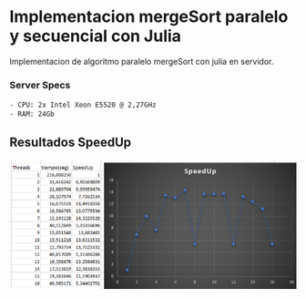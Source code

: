 # Implementacion mergeSort paralelo y secuencial con Julia

Implementacion de algoritmo paralelo mergeSort con julia en servidor.

### Server Specs
	- CPU: 2x Intel Xeon E5520 @ 2,27GHz
	- RAM: 24Gb


## Resultados SpeedUp
![speedup](/speedup.png)